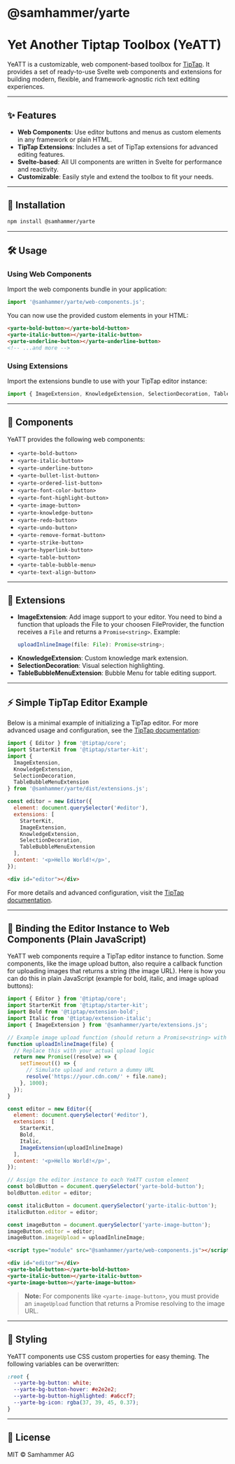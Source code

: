 # @samhammer/yarte

Yet Another Tiptap Toolbox (YeATT)
================================

YeATT is a customizable, web component-based toolbox for [TipTap](https://tiptap.dev/). It provides a set of ready-to-use Svelte web components and extensions for building modern, flexible, and framework-agnostic rich text editing experiences.

---

## ✨ Features

- **Web Components**: Use editor buttons and menus as custom elements in any framework or plain HTML.
- **TipTap Extensions**: Includes a set of TipTap extensions for advanced editing features.
- **Svelte-based**: All UI components are written in Svelte for performance and reactivity.
- **Customizable**: Easily style and extend the toolbox to fit your needs.

---

## 🚀 Installation

```sh
npm install @samhammer/yarte
```

---

## 🛠️ Usage

### Using Web Components

Import the web components bundle in your application:

```js
import '@samhammer/yarte/web-components.js';
```

You can now use the provided custom elements in your HTML:

```html
<yarte-bold-button></yarte-bold-button>
<yarte-italic-button></yarte-italic-button>
<yarte-underline-button></yarte-underline-button>
<!-- ...and more -->
```

### Using Extensions

Import the extensions bundle to use with your TipTap editor instance:

```js
import { ImageExtension, KnowledgeExtension, SelectionDecoration, TableBubbleMenuExtension } from '@samhammer/yarte/extensions.js';
```

---

## 🧩 Components

YeATT provides the following web components:

- `<yarte-bold-button>`
- `<yarte-italic-button>`
- `<yarte-underline-button>`
- `<yarte-bullet-list-button>`
- `<yarte-ordered-list-button>`
- `<yarte-font-color-button>`
- `<yarte-font-highlight-button>`
- `<yarte-image-button>`
- `<yarte-knowledge-button>`
- `<yarte-redo-button>`
- `<yarte-undo-button>`
- `<yarte-remove-format-button>`
- `<yarte-strike-button>`
- `<yarte-hyperlink-button>`
- `<yarte-table-button>`
- `<yarte-table-bubble-menu>`
- `<yarte-text-align-button>`

---

## 🧩 Extensions

- **ImageExtension**: Add image support to your editor. You need to bind a function that uploads the File to your choosen FileProvider, the function receives a `File` and returns a `Promise<string>`. Example:
  ```js
  uploadInlineImage(file: File): Promise<string>;
  ```
- **KnowledgeExtension**: Custom knowledge mark extension.
- **SelectionDecoration**: Visual selection highlighting.
- **TableBubbleMenuExtension**: Bubble Menu for table editing support.

---

## ⚡ Simple TipTap Editor Example

Below is a minimal example of initializing a TipTap editor. For more advanced usage and configuration, see the [TipTap documentation](https://tiptap.dev/):

```js
import { Editor } from '@tiptap/core';
import StarterKit from '@tiptap/starter-kit';
import {
  ImageExtension,
  KnowledgeExtension,
  SelectionDecoration,
  TableBubbleMenuExtension
} from '@samhammer/yarte/dist/extensions.js';

const editor = new Editor({
  element: document.querySelector('#editor'),
  extensions: [
    StarterKit,
    ImageExtension,
    KnowledgeExtension,
    SelectionDecoration,
    TableBubbleMenuExtension
  ],
  content: '<p>Hello World!</p>',
});
```

```html
<div id="editor"></div>
```

For more details and advanced configuration, visit the [TipTap documentation](https://tiptap.dev/).

---

## 🔗 Binding the Editor Instance to Web Components (Plain JavaScript)

YeATT web components require a TipTap editor instance to function. Some components, like the image upload button, also require a callback function for uploading images that returns a string (the image URL). Here is how you can do this in plain JavaScript (example for bold, italic, and image upload buttons):

```js
import { Editor } from '@tiptap/core';
import StarterKit from '@tiptap/starter-kit';
import Bold from '@tiptap/extension-bold';
import Italic from '@tiptap/extension-italic';
import { ImageExtension } from '@samhammer/yarte/extensions.js';

// Example image upload function (should return a Promise<string> with the image URL)
function uploadInlineImage(file) {
  // Replace this with your actual upload logic
  return new Promise((resolve) => {
    setTimeout(() => {
      // Simulate upload and return a dummy URL
      resolve('https://your.cdn.com/' + file.name);
    }, 1000);
  });
}

const editor = new Editor({
  element: document.querySelector('#editor'),
  extensions: [
    StarterKit,
    Bold,
    Italic,
    ImageExtension(uploadInlineImage)
  ],
  content: '<p>Hello World!</p>',
});

// Assign the editor instance to each YeATT custom element
const boldButton = document.querySelector('yarte-bold-button');
boldButton.editor = editor;

const italicButton = document.querySelector('yarte-italic-button');
italicButton.editor = editor;

const imageButton = document.querySelector('yarte-image-button');
imageButton.editor = editor;
imageButton.imageUpload = uploadInlineImage;
```

```html
<script type="module" src="@samhammer/yarte/web-components.js"></script>

<div id="editor"></div>
<yarte-bold-button></yarte-bold-button>
<yarte-italic-button></yarte-italic-button>
<yarte-image-button></yarte-image-button>
```

> **Note:** For components like `<yarte-image-button>`, you must provide an `imageUpload` function that returns a Promise resolving to the image URL.

---

## 🎨 Styling

YeATT components use CSS custom properties for easy theming. The following variables can be overwritten:

```css
:root {
  --yarte-bg-button: white;
  --yarte-bg-button-hover: #e2e2e2;
  --yarte-bg-button-highlighted: #a6ccf7;
  --yarte-bg-icon: rgba(37, 39, 45, 0.37);
}
```

---

## 📄 License

MIT © Samhammer AG
